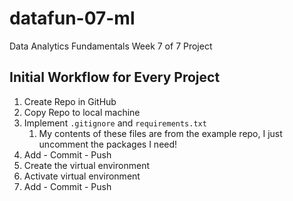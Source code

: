 # datafun-07-ml
Data Analytics Fundamentals Week 7 of 7 Project

## Initial Workflow for Every Project
1. Create Repo in GitHub 
2. Copy Repo to local machine
3. Implement `.gitignore` and `requirements.txt`
   1. My contents of these files are from the example repo, I just uncomment the packages I need!
4. Add - Commit - Push
5. Create the virtual environment
6. Activate virtual environment
7. Add - Commit - Push